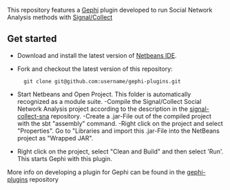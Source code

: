 This repository features a [Gephi](http://www.gephi.org) plugin developed to run Social Network Analysis methods with [Signal/Collect](http://uzh.github.io/signal-collect/)

## Get started


- Download and install the latest version of [Netbeans IDE](http://netbeans.org).
- Fork and checkout the latest version of this repository:

        git clone git@github.com:username/gephi-plugins.git

- Start Netbeans and Open Project. This folder is automatically recognized as a module suite.
-Compile the Signal/Collect Social Network Analysis project according to the description in the [signal-collect-sna](https://github.com/fkzrh/signal-collect-sna) repository.
-Create a .jar-File out of the compiled project with the sbt "assembly" command.
-Right click on the project and select "Properties". Go to "Libraries and import this .jar-File into the NetBeans project as "Wrapped JAR".
- Right click on the project, select "Clean and Build" and then select 'Run'. This starts Gephi with this plugin.

More info on developing a plugin for Gephi can be found in the [gephi-plugins](https://github.com/gephi/gephi-plugins) repository
